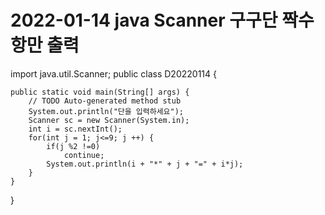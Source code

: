 # 2022-01-14 java Scanner 구구단 짝수항만 출력
import java.util.Scanner;
public class D20220114 {

	public static void main(String[] args) {
		// TODO Auto-generated method stub
		System.out.println("단을 입력하세요");
		Scanner sc = new Scanner(System.in);
		int i = sc.nextInt();
		for(int j = 1; j<=9; j ++) {
			if(j %2 !=0)
				continue;
			System.out.println(i + "*" + j + "=" + i*j);
		}
	}

}
